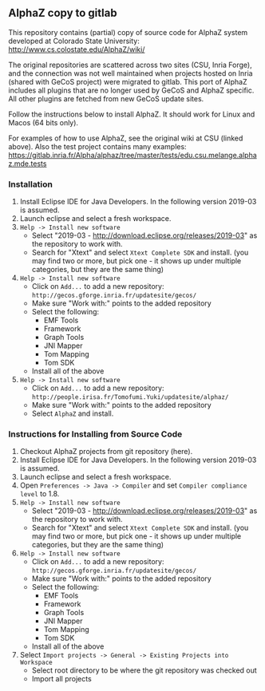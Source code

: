 ## AlphaZ copy to gitlab
  
This repository contains (partial) copy of source code for AlphaZ system 
developed at Colorado State University:
 http://www.cs.colostate.edu/AlphaZ/wiki/

The original repositories are scattered across two sites (CSU, Inria Forge), 
and the connection was not well maintained when projects hosted on Inria 
(shared with GeCoS project) were migrated to gitlab. This port of AlphaZ
includes all plugins that are no longer used by GeCoS and AlphaZ specific. 
All other plugins are fetched from new GeCoS update sites.

Follow the instructions below to install AlphaZ. It should work for Linux and Macos (64 bits only).

For examples of how to use AlphaZ, see the original wiki at CSU (linked above).
Also the test project contains many examples:
  https://gitlab.inria.fr/Alpha/alphaz/tree/master/tests/edu.csu.melange.alphaz.mde.tests

### Installation

1. Install Eclipse IDE for Java Developers. In the following version 2019-03 is
assumed.
2. Launch eclipse and select a fresh workspace.
3. ``Help -> Install new software``
   - Select "2019-03 - http://download.eclipse.org/releases/2019-03" as the repository to work with.
   - Search for "Xtext" and select ``Xtext Complete SDK`` and install.
   (you may find two or more, but pick one - it shows up under multiple categories, but they are the same thing)
4. ``Help -> Install new software``
   - Click on ``Add...`` to add a new repository: ``http://gecos.gforge.inria.fr/updatesite/gecos/``
   - Make sure "Work with:" points to the added repository 
   - Select the following:
       * EMF Tools
       * Framework
       * Graph Tools
       * JNI Mapper
       * Tom Mapping
       * Tom SDK
   - Install all of the above 
5. ``Help -> Install new software``
   - Click on ``Add...`` to add a new repository: ``http://people.irisa.fr/Tomofumi.Yuki/updatesite/alphaz/``
   - Make sure "Work with:" points to the added repository 
   - Select ``AlphaZ`` and install.

### Instructions for Installing from Source Code

1. Checkout AlphaZ projects from git repository (here).
2. Install Eclipse IDE for Java Developers. In the following version 2019-03 is
assumed.
3. Launch eclipse and select a fresh workspace.
4. Open ``Preferences -> Java -> Compiler`` and set ``Compiler compliance level`` to 1.8.
5. ``Help -> Install new software``
   - Select "2019-03 - http://download.eclipse.org/releases/2019-03" as the repository to work with.
   - Search for "Xtext" and select ``Xtext Complete SDK`` and install.
   (you may find two or more, but pick one - it shows up under multiple categories, but they are the same thing)
6. ``Help -> Install new software``
   - Click on ``Add...`` to add a new repository: ``http://gecos.gforge.inria.fr/updatesite/gecos/``
   - Make sure "Work with:" points to the added repository 
   - Select the following:
       * EMF Tools
       * Framework
       * Graph Tools
       * JNI Mapper
       * Tom Mapping
       * Tom SDK
   - Install all of the above 
7. Select ``Import projects -> General -> Existing Projects into Workspace``
    - Select root directory to be where the git repository was checked out
    - Import all projects

    
